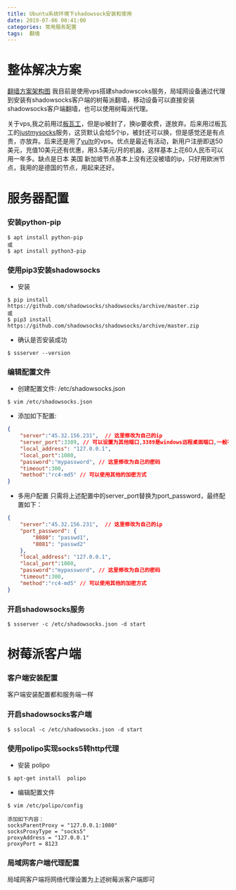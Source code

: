 ```yaml
---
title: Ubuntu系统环境下shadowsock安装和使用
date: 2019-07-06 00:41:00
categories: 常用服务配置
tags:  翻墙
---
```


# 整体解决方案
[翻墙方案架构图](https://github.com/LiLiucan/drawio-charts/blob/master/shadowsocks.png)
我目前是使用vps搭建shadowscoks服务，局域网设备通过代理到安装有shadowsocks客户端的树莓派翻墙，移动设备可以直接安装shadowsocks客户端翻墙，也可以使用树莓派代理。

关于vps,我之前用过[板瓦工](https://bwh88.net)，但是ip被封了，换ip要收费，遂放弃。后来用过板瓦工的[justmysocks](http://justmysocks1.net)服务，这货默认会给5个ip，被封还可以换，但是感觉还是有点贵，亦放弃。后来还是用了[vultr](https://vultr.com)的vps。优点是最近有活动，新用户注册即送50美元，充值10美元还有优惠，用3.5美元/月的机器，这样基本上花60人民币可以用一年多。缺点是日本 美国 新加坡节点基本上没有还没被墙的ip，只好用欧洲节点，我用的是德国的节点，用起来还好。

# 服务器配置

###  安装python-pip
```shell
$ apt install python-pip
或
$ apt install python3-pip
```


### 使用pip3安装shadowsocks
- 安装
```shell
$ pip install https://github.com/shadowsocks/shadowsocks/archive/master.zip
或
$ pip3 install https://github.com/shadowsocks/shadowsocks/archive/master.zip
```

- 确认是否安装成功
```shell
$ ssserver --version
```

### 编辑配置文件
- 创建配置文件: /etc/shadowsocks.json
```shell
$ vim /etc/shadowsocks.json
```
- 添加如下配置:
```json
{
    "server":"45.32.156.231",  // 这里修改为自己的ip
    "server_port":3389, // 可以设置为其他端口,3389是windows远程桌面端口,一般不会被封
    "local_address": "127.0.0.1",
    "local_port":1080,
    "password":"mypassword", // 这里修改为自己的密码
    "timeout":300,
    "method":"rc4-md5" // 可以使用其他的加密方式
}

```
- 多用户配置
只需将上述配置中的server_port替换为port_password，最终配置如下：

```json
{
    "server":"45.32.156.231",  // 这里修改为自己的ip
    "port_password": {
        "8080": "passwd1",
        "8081": "passwd2"
    },
    "local_address": "127.0.0.1",
    "local_port":1080,
    "password":"mypassword", // 这里修改为自己的密码
    "timeout":300,
    "method":"rc4-md5" // 可以使用其他的加密方式
}

```

### 开启shadowsocks服务
```shell
$ ssserver -c /etc/shadowsocks.json -d start
```


# 树莓派客户端

### 客户端安装配置

客户端安装配置都和服务端一样

###  开启shadowsocks客户端

```shell
$ sslocal -c /etc/shadowsocks.json -d start
```

### 使用polipo实现socks5转http代理
- 安装 polipo
```shell
$ apt-get install  polipo
```

- 编辑配置文件
```shell
$ vim /etc/polipo/config

添加如下内容：
socksParentProxy = "127.0.0.1:1080"
socksProxyType = "socks5"
proxyAddress = "127.0.0.1"	
proxyPort = 8123
```

### 局域网客户端代理配置
局域网客户端将网络代理设置为上述树莓派客户端即可
